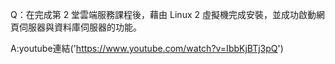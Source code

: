 Q：在完成第 2 堂雲端服務課程後，藉由 Linux 2 虛擬機完成安裝，並成功啟動網頁伺服器與資料庫伺服器的功能。

A:youtube連結('https://www.youtube.com/watch?v=IbbKjBTj3pQ')
